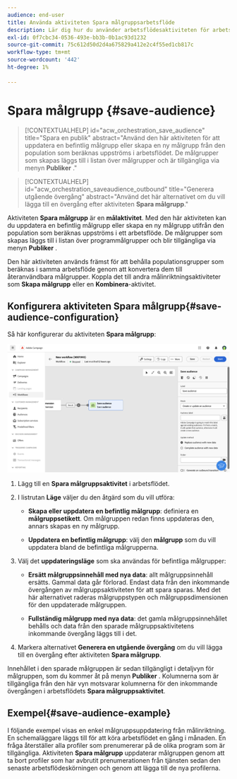 ```yaml
---
audience: end-user
title: Använda aktiviteten Spara målgruppsarbetsflöde
description: Lär dig hur du använder arbetsflödesaktiviteten för arbetsflöden
exl-id: 0f7cbc34-0536-493e-bb3b-0b1ac93d1232
source-git-commit: 75c612d50d2d4a675829a412e2c4f55ed1cb817c
workflow-type: tm+mt
source-wordcount: '442'
ht-degree: 1%

---
```


# Spara målgrupp {#save-audience}

>[!CONTEXTUALHELP]
>id="acw_orchestration_save_audience"
>title="Spara en publik"
>abstract="Använd den här aktiviteten för att uppdatera en befintlig målgrupp eller skapa en ny målgrupp från den population som beräknas uppströms i arbetsflödet. De målgrupper som skapas läggs till i listan över målgrupper och är tillgängliga via menyn **Publiker** ."

>[!CONTEXTUALHELP]
>id="acw_orchestration_saveaudience_outbound"
>title="Generera utgående övergång"
>abstract="Använd det här alternativet om du vill lägga till en övergång efter aktiviteten **Spara målgrupp**."

Aktiviteten **Spara målgrupp** är en **målaktivitet**. Med den här aktiviteten kan du uppdatera en befintlig målgrupp eller skapa en ny målgrupp utifrån den population som beräknas uppströms i ett arbetsflöde. De målgrupper som skapas läggs till i listan över programmålgrupper och blir tillgängliga via menyn **Publiker** .

Den här aktiviteten används främst för att behålla populationsgrupper som beräknas i samma arbetsflöde genom att konvertera dem till återanvändbara målgrupper. Koppla det till andra målinriktningsaktiviteter som **Skapa målgrupp** eller en **Kombinera**-aktivitet.

## Konfigurera aktiviteten Spara målgrupp{#save-audience-configuration}

Så här konfigurerar du aktiviteten **Spara målgrupp**:

![](../assets/workflow-save-audience.png)

1. Lägg till en **Spara målgruppsaktivitet** i arbetsflödet.

1. I listrutan **Läge** väljer du den åtgärd som du vill utföra:

   * **Skapa eller uppdatera en befintlig målgrupp**: definiera en **målgruppsetikett**. Om målgruppen redan finns uppdateras den, annars skapas en ny målgrupp.

   * **Uppdatera en befintlig målgrupp**: välj den **målgrupp** som du vill uppdatera bland de befintliga målgrupperna.

1. Välj det **uppdateringsläge** som ska användas för befintliga målgrupper:

   * **Ersätt målgruppsinnehåll med nya data**: allt målgruppsinnehåll ersätts. Gammal data går förlorad.  Endast data från den inkommande övergången av målgruppsaktiviteten för att spara sparas. Med det här alternativet raderas målgruppstypen och målgruppsdimensionen för den uppdaterade målgruppen.

   * **Fullständig målgrupp med nya data**: det gamla målgruppsinnehållet behålls och data från den sparade målgruppsaktivitetens inkommande övergång läggs till i det.

1. Markera alternativet **Generera en utgående övergång** om du vill lägga till en övergång efter aktiviteten **Spara målgrupp**.

Innehållet i den sparade målgruppen är sedan tillgängligt i detaljvyn för målgruppen, som du kommer åt på menyn **Publiker** . Kolumnerna som är tillgängliga från den här vyn motsvarar kolumnerna för den inkommande övergången i arbetsflödets **Spara målgruppsaktivitet**.


## Exempel{#save-audience-example}

I följande exempel visas en enkel målgruppsuppdatering från målinriktning. En schemaläggare läggs till för att köra arbetsflödet en gång i månaden. En fråga återställer alla profiler som prenumererar på de olika program som är tillgängliga. Aktiviteten **Spara målgrupp** uppdaterar målgruppen genom att ta bort profiler som har avbrutit prenumerationen från tjänsten sedan den senaste arbetsflödeskörningen och genom att lägga till de nya profilerna.
